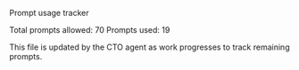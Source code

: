 Prompt usage tracker

Total prompts allowed: 70
Prompts used: 19

This file is updated by the CTO agent as work progresses to track remaining prompts.
